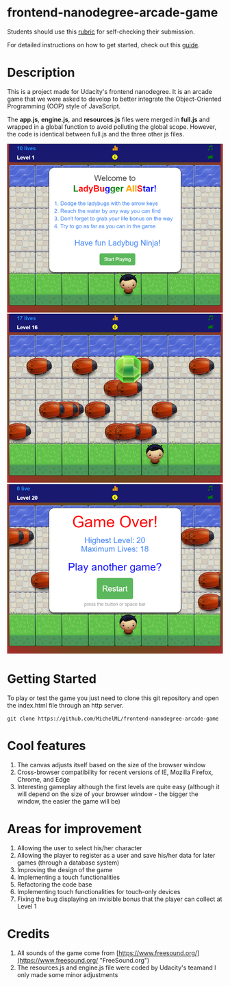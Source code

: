 frontend-nanodegree-arcade-game
===============================

Students should use this [rubric](https://www.udacity.com/course/viewer/#!/c-nd001/l-2696458597/m-2687128535) for self-checking their submission.

For detailed instructions on how to get started, check out this [guide](https://docs.google.com/document/d/1v01aScPjSWCCWQLIpFqvg3-vXLH2e8_SZQKC8jNO0Dc/pub?embedded=true).  

# Description
This is a project made for Udacity's frontend nanodegree. It is an arcade game that we were asked to develop to better integrate the Object-Oriented Programming (OOP) style of JavaScript. 
  
The __app.js__, __engine.js__, and __resources.js__ files were merged in __full.js__ and wrapped in a global function to avoid polluting the global scope. However, the code is identical between full.js and the three other js files.     
  
![game preview 1](./preview1.png "Game Intro")![game preview 2](./preview2.png "Game in Action")![game preview 3](./preview3.png "Game Over")

# Getting Started
To play or test the game you just need to clone this git repository and open the index.html file through an http server.

``` 
git clone https://github.com/MichelML/frontend-nanodegree-arcade-game
```
# Cool features
1. The canvas adjusts itself based on the size of the browser window
2. Cross-browser compatibility for recent versions of IE, Mozilla Firefox, Chrome, and Edge
3. Interesting gameplay although the first levels are quite easy (although it will depend on the size of your browser window - the bigger the window, the easier the game will be)  

# Areas for improvement
1. Allowing the user to select his/her character  
2. Allowing the player to register as a user and save his/her data for later games (through a database system)
3. Improving the design of the game  
4. Implementing a touch functionalities  
5. Refactoring the code base
6. Implementing touch functionalities for touch-only devices  
7. Fixing the bug displaying an invisible bonus that the player can collect at Level 1

# Credits
1. All sounds of the game come from [https://www.freesound.org/](https://www.freesound.org/ "FreeSound.org")
2. The resources.js and engine.js file were coded by Udacity's teamand I only made some minor adjustments 